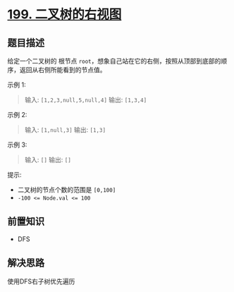 # [199. 二叉树的右视图](https://leetcode.cn/problems/binary-tree-right-side-view)

## 题目描述

给定一个二叉树的 根节点 `root`，想象自己站在它的右侧，按照从顶部到底部的顺序，返回从右侧所能看到的节点值。

示例 1:

> 输入: `[1,2,3,null,5,null,4]`
> 输出: `[1,3,4]`

示例 2:

> 输入: `[1,null,3]`
> 输出: `[1,3]`

示例 3:

> 输入: `[]`
> 输出: `[]`

提示:

* 二叉树的节点个数的范围是 `[0,100]`
* `-100 <= Node.val <= 100 `

## 前置知识

- DFS

## 解决思路

使用DFS右子树优先遍历